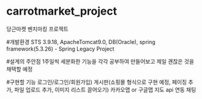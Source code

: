 # carrotmarket_project
당근마켓 벤치마킹 프로젝트

#개발환경
STS 3.9.18, 
ApacheTomcat9.0, 
DB(Oracle), 
spring framework(5.3.26) - Spring Legacy Project

#설계의 주안점
1주일씩 세분화한 기능을 각각 공부하여 만들어보고 제일 괜찮은 것을 채택할 예정

#구현할 기능
로그인/로그인/회원가입)
게시판(쇼핑몰 형식으로 구현 예정, 페이징 추가, 파일 업로드 추가, 이미지 리스트 끌어오기)
카카오맵 or 구글맵 지도 api 연동
채팅


